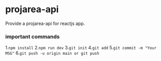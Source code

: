 # projarea-api
Provide a projarea-api for reactjs app.

### important commands
1.`npm install`
2.`npm run dev`
3.`git init`
4.`git add`
5.`git commit -m "Your MSG"`
6.`git push -u origin main or git push`